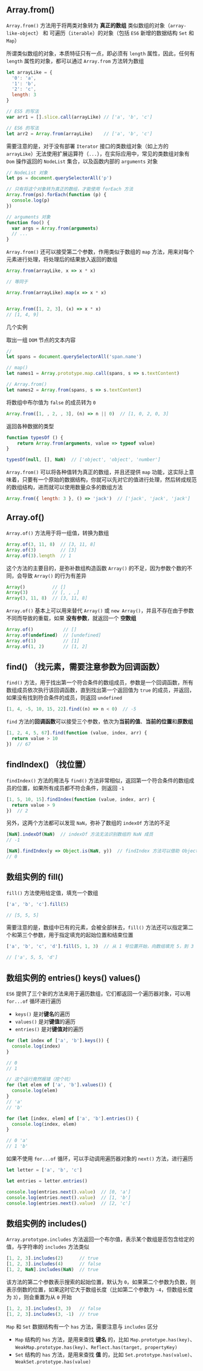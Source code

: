 ## Array.from()

`Array.from()` 方法用于将两类对象转为 **真正的数组** 类似数组的对象（`array-like-object`） 和 可遍历（`iterable`）的对象（包括 `ES6` 新增的数据结构 `Set` 和 `Map`）

所谓类似数组的对象，本质特征只有一点，即必须有 `length` 属性，因此，任何有 `length` 属性的对象，都可以通过 `Array.from` 方法转为数组

```js
let arrayLike = {
  '0': 'a',
  '1': 'b',
  '2': 'c',
  length: 3
}

// ES5 的写法
var arr1 = [].slice.call(arrayLike) // ['a', 'b', 'c']

// ES6 的写法
let arr2 = Array.from(arrayLike)    // ['a', 'b', 'c']
```

需要注意的是，对于没有部署 `Iterator` 接口的类数组对象（如上方的 `arrayLike`）无法使用扩展运算符（`...`），在实际应用中，常见的类数组对象有 `Dom` 操作返回的 `NodeList` 集合，以及函数内部的 `arguments` 对象

```js
// NodeList 对象
let ps = document.querySelectorAll('p')

// 只有将这个对象转为真正的数组，才能使用 forEach 方法
Array.from(ps).forEach(function (p) {
  console.log(p)
})

// arguments 对象
function foo() {
  var args = Array.from(arguments)
  // ...
}
```

`Array.from()` 还可以接受第二个参数，作用类似于数组的 `map` 方法，用来对每个元素进行处理，将处理后的结果放入返回的数组

```js
Array.from(arrayLike, x => x * x)

// 等同于

Array.from(arrayLike).map(x => x * x)


Array.from([1, 2, 3], (x) => x * x)
// [1, 4, 9]
```

几个实例

取出一组 `DOM` 节点的文本内容

```js
// 
let spans = document.querySelectorAll('span.name')

// map()
let names1 = Array.prototype.map.call(spans, s => s.textContent)

// Array.from()
let names2 = Array.from(spans, s => s.textContent)
```

将数组中布尔值为 `false` 的成员转为 `0`

```js
Array.from([1, , 2, , 3], (n) => n || 0)  // [1, 0, 2, 0, 3]
```

返回各种数据的类型

```js
function typesOf () {
    return Array.from(arguments, value => typeof value)
}

typesOf(null, [], NaN)  // ['object', 'object', 'number']
```

`Array.from()` 可以将各种值转为真正的数组，并且还提供 `map` 功能，这实际上意味着，只要有一个原始的数据结构，你就可以先对它的值进行处理，然后转成规范的数组结构，进而就可以使用数量众多的数组方法

```js
Array.from({ length: 3 }, () => 'jack')  // ['jack', 'jack', 'jack']
```




## Array.of()

`Array.of()` 方法用于将一组值，转换为数组

```js
Array.of(3, 11, 8)  // [3, 11, 8]
Array.of(3)         // [3]
Array.of(3).length  // 1
```

这个方法的主要目的，是弥补数组构造函数 `Array()` 的不足，因为参数个数的不同，会导致 `Array()` 的行为有差异

```js
Array()          // []
Array(3)         // [, , ,]
Array(3, 11, 8)  // [3, 11, 8]
```

`Array.of()` 基本上可以用来替代 `Array()` 或 `new Array()`，并且不存在由于参数不同而导致的重载，如果 **没有参数**，就返回一个 **空数组**

```js
Array.of()           // []
Array.of(undefined)  // [undefined]
Array.of(1)          // [1]
Array.of(1, 2)       // [1, 2]
```

## find() （找元素，需要注意参数为回调函数）

`find()` 方法，用于找出第一个符合条件的数组成员，参数是一个回调函数，所有数组成员依次执行该回调函数，直到找出第一个返回值为 `true` 的成员，并返回，如果没有找到符合条件的成员，则返回 `undefined`

```js
[1, 4, -5, 10, 15, 22].find((n) => n < 0)  // -5
```

`find` 方法的**回调函数**可以接受三个参数，依次为**当前的值**、**当前的位置**和**原数组**

```js
[1, 2, 4, 5, 67].find(function (value, index, arr) {
  return value > 10
})  // 67
```

## findIndex() （找位置）

`findIndex()` 方法的用法与 `find()` 方法非常相似，返回第一个符合条件的数组成员的位置，如果所有成员都不符合条件，则返回 `-1`

```js
[1, 5, 10, 15].findIndex(function (value, index, arr) {
  return value > 9
})  // 2
```

另外，这两个方法都可以发现 `NaN`，弥补了数组的 `indexOf` 方法的不足

```js
[NaN].indexOf(NaN)  // indexOf 方法无法识别数组的 NaN 成员
// -1

[NaN].findIndex(y => Object.is(NaN, y))  // findIndex 方法可以借助 Object.is 方法做到
// 0
```


## 数组实例的 fill()

`fill()` 方法使用给定值，填充一个数组

```js
['a', 'b', 'c'].fill(5)

// [5, 5, 5]
```

需要注意的是，数组中已有的元素，会被全部抹去，`fill()` 方法还可以指定第二个和第三个参数，用于指定填充的起始位置和结束位置

```js
['a', 'b', 'c', 'd'].fill(5, 1, 3)  // 从 1 号位置开始，向数组填充 5，到 3 号位置截至

// ['a', 5, 5, 'd']
```



## 数组实例的 entries() keys() values()

`ES6` 提供了三个新的方法来用于遍历数组，它们都返回一个遍历器对象，可以用 `for...of` 循环进行遍历

* `keys()` 是对**键名**的遍历
* `values()` 是对**键值**的遍历
* `entries()` 是对**键值对**的遍历

```js
for (let index of ['a', 'b'].keys()) {
  console.log(index)
}

// 0
// 1

// 这个运行竟然报错（挖个坑）
for (let elem of ['a', 'b'].values()) {
  console.log(elem)
}
// 'a'
// 'b'

for (let [index, elem] of ['a', 'b'].entries()) {
  console.log(index, elem)
}

// 0 'a'
// 1 'b'
```

如果不使用 `for...of` 循环，可以手动调用遍历器对象的 `next()` 方法，进行遍历

```js
let letter = ['a', 'b', 'c']

let entries = letter.entries()

console.log(entries.next().value)  // [0, 'a']
console.log(entries.next().value)  // [1, 'b']
console.log(entries.next().value)  // [2, 'c']
```



## 数组实例的 includes()

`Array.prototype.includes` 方法返回一个布尔值，表示某个数组是否包含给定的值，与字符串的 `includes` 方法类似

```js
[1, 2, 3].includes(2)      // true
[1, 2, 3].includes(4)      // false
[1, 2, NaN].includes(NaN)  // true
```

该方法的第二个参数表示搜索的起始位置，默认为 `0`，如果第二个参数为负数，则表示倒数的位置，如果这时它大于数组长度（比如第二个参数为 `-4`，但数组长度为 `3`），则会重置为从 `0` 开始

```js
[1, 2, 3].includes(3, 3)   // false
[1, 2, 3].includes(3, -1)  // true
```

`Map` 和 `Set` 数据结构有一个 `has` 方法，需要注意与 `includes` 区分

* `Map` 结构的 `has` 方法，是用来查找 **键名** 的，比如 `Map.prototype.has(key)`、`WeakMap.prototype.has(key)`、`Reflect.has(target, propertyKey)`
* `Set` 结构的 `has` 方法，是用来查找 **值** 的，比如 `Set.prototype.has(value)`、`WeakSet.prototype.has(value)`
